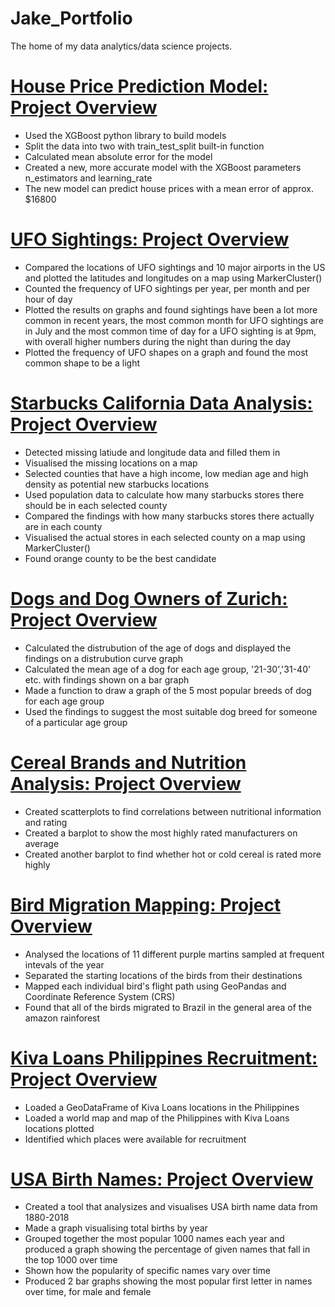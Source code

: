 # Jake_Portfolio
The home of my data analytics/data science projects.

# [House Price Prediction Model: Project Overview](https://github.com/jakeockerby/House-Price-Predictor)
- Used the XGBoost python library to build models
- Split the data into two with train_test_split built-in function
- Calculated mean absolute error for the model
- Created a new, more accurate model with the XGBoost parameters n_estimators and learning_rate
- The new model can predict house prices with a mean error of approx. $16800

# [UFO Sightings: Project Overview](https://github.com/jakeockerby/UFO-Sightings)
- Compared the locations of UFO sightings and 10 major airports in the US and plotted the latitudes and longitudes on a map using MarkerCluster()
- Counted the frequency of UFO sightings per year, per month and per hour of day
- Plotted the results on graphs and found sightings have been a lot more common in recent years, the most common month for UFO sightings
  are in July and the most common time of day for a UFO sighting is at 9pm, with overall higher numbers during the night than during the day
- Plotted the frequency of UFO shapes on a graph and found the most common shape to be a light


# [Starbucks California Data Analysis: Project Overview](https://github.com/jakeockerby/Starbucks-California-Data-Analysis)
- Detected missing latiude and longitude data and filled them in
- Visualised the missing locations on a map
- Selected counties that have a high income, low median age and high density as potential new starbucks locations
- Used population data to calculate how many starbucks stores there should be in each selected county
- Compared the findings with how many starbucks stores there actually are in each county
- Visualised the actual stores in each selected county on a map using MarkerCluster()
- Found orange county to be the best candidate

# [Dogs and Dog Owners of Zurich: Project Overview](https://github.com/jakeockerby/Dogs-of-Zurich)
- Calculated the distrubution of the age of dogs and displayed the findings on a distrubution curve graph
- Calculated the mean age of a dog for each age group, '21-30','31-40' etc. with findings shown on a bar graph
- Made a function to draw a graph of the 5 most popular breeds of dog for each age group
- Used the findings to suggest the most suitable dog breed for someone of a particular age group

# [Cereal Brands and Nutrition Analysis: Project Overview](https://github.com/jakeockerby/Cereal-Nutrition)
- Created scatterplots to find correlations between nutritional information and rating
- Created a barplot to show the most highly rated manufacturers on average
- Created another barplot to find whether hot or cold cereal is rated more highly

# [Bird Migration Mapping: Project Overview](https://github.com/jakeockerby/Bird-Migration)
- Analysed the locations of 11 different purple martins sampled at frequent intevals of the year
- Separated the starting locations of the birds from their destinations
- Mapped each individual bird's flight path using GeoPandas and Coordinate Reference System (CRS)
- Found that all of the birds migrated to Brazil in the general area of the amazon rainforest

# [Kiva Loans Philippines Recruitment: Project Overview](https://github.com/jakeockerby/Kiva-Loans)
- Loaded a GeoDataFrame of Kiva Loans locations in the Philippines
- Loaded a world map and map of the Philippines with Kiva Loans locations plotted
- Identified which places were available for recruitment

# [USA Birth Names: Project Overview](https://github.com/jakeockerby/USA-Birth-Names)
- Created a tool that analysizes and visualises USA birth name data from 1880-2018
- Made a graph visualising total births by year
- Grouped together the most popular 1000 names each year and produced a graph showing the percentage of given names that fall in the top 1000 over time
- Shown how the popularity of specific names vary over time
- Produced 2 bar graphs showing the most popular first letter in names over time, for male and female
